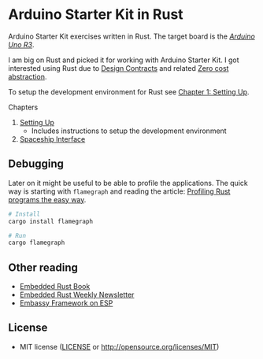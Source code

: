 # Arduino Starter Kit in Rust

Arduino Starter Kit exercises written in Rust. The target board is the [_Arduino Uno R3_](https://store.arduino.cc/products/arduino-uno-rev3).

I am big on Rust and picked it for working with Arduino Starter Kit. I got interested using Rust due to [Design Contracts](https://docs.rust-embedded.org/book/static-guarantees/design-contracts.html) and related [Zero cost abstraction](https://docs.rust-embedded.org/book/static-guarantees/zero-cost-abstractions.html).

To setup the development environment for Rust see [Chapter 1: Setting Up](chapter-1-setting-up/README.md).

Chapters

1. [Setting Up](chapter-1-setting-up/README.md)
    * Includes instructions to setup the development environment
2. [Spaceship Interface](chapter-2-spaceship-interface/README.md)

## Debugging

Later on it might be useful to be able to profile the applications. The quick way is starting with `flamegraph` and reading the article: [Profiling Rust programs the easy way](https://ntietz.com/blog/profiling-rust-programs-the-easy-way/).

```sh
# Install
cargo install flamegraph

# Run
cargo flamegraph
```

## Other reading

* [Embedded Rust Book](https://docs.rust-embedded.org/book/)
* [Embedded Rust Weekly Newsletter](https://www.trackawesomelist.com/rust-embedded/awesome-embedded-rust/week/)
* [Embassy Framework on ESP](https://apollolabsblog.hashnode.dev/embassy-on-esp-getting-started)

## License

* MIT license
   ([LICENSE](LICENSE) or <http://opensource.org/licenses/MIT>)
